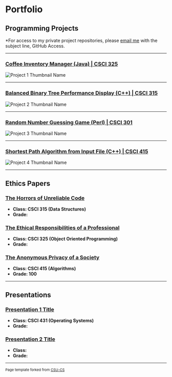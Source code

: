 Portfolio
=========

Programming Projects
--------------------

*For access to my private project repositories, please [email me](mailto:amthompson1@csustudent.net?subject=GitHub%20Access) with the subject line, GitHub Access.

---
### [Coffee Inventory Manager (Java) | CSCI 325](project1)

![Project 1 Thumbnail Name](images/dummy_thumbnail.jpg)

---
### [Balanced Binary Tree Performance Display (C++) | CSCI 315](project2)

![Project 2 Thumbnail Name](images/dummy_thumbnail.jpg)

---
### [Random Number Guessing Game (Perl) | CSCI 301](project3)

![Project 3 Thumbnail Name](images/dummy_thumbnail.jpg)

---
### [Shortest Path Algorithm from Input File (C++) | CSCI 415](project1)

![Project 4 Thumbnail Name](images/dummy_thumbnail.jpg)

---

Ethics Papers
-------------

### [The Horrors of Unreliable Code](/pdf/sample_presentation.pdf)

-   **Class: CSCI 315 (Data Structures)**  
-   **Grade:**

### [The Ethical Responsibilities of a Professional](/pdf/sample_presentation.pdf)

-   **Class: CSCI 325 (Object Oriented Programming)** 
-   **Grade:**

### [The Anonymous Privacy of a Society](/pdf/sample_presentation.pdf)

-   **Class: CSCI 415 (Algorithms)** 
-   **Grade: 100**

---

Presentations
-------------

### [Presentation 1 Title](/pdf/sample_presentation.pdf)

- **Class: CSCI 431 (Operating Systems)** 
- **Grade:**


### [Presentation 2 Title](/pdf/sample_presentation.pdf)

- **Class:** 
- **Grade:**

---

<p style="font-size:11px">Page template forked from <a href="https://github.com/csu-cs/csci-portfolio">CSU-CS</a></p>
<!-- Remove above link if you don't want to attributive -->
